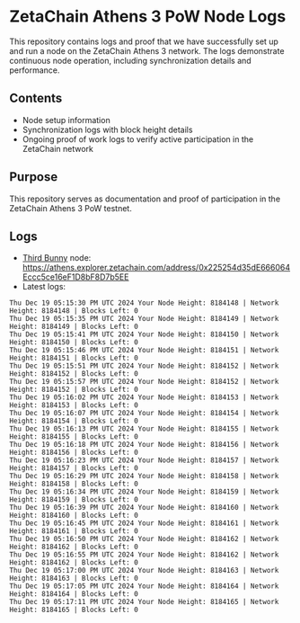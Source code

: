 # ZetaChain Athens 3 PoW Node Logs
This repository contains logs and proof that we have successfully set up and run a node on the ZetaChain Athens 3 network. The logs demonstrate continuous node operation, including synchronization details and performance.

## Contents
- Node setup information
- Synchronization logs with block height details
- Ongoing proof of work logs to verify active participation in the ZetaChain network

## Purpose
This repository serves as documentation and proof of participation in the ZetaChain Athens 3 PoW testnet.

## Logs

- [Third Bunny](https://thirdbunny.xyz/) node: https://athens.explorer.zetachain.com/address/0x225254d35dE666064Eccc5ce16eF1D8bF8D7b5EE
- Latest logs:
```
Thu Dec 19 05:15:30 PM UTC 2024 Your Node Height: 8184148 | Network Height: 8184148 | Blocks Left: 0
Thu Dec 19 05:15:35 PM UTC 2024 Your Node Height: 8184149 | Network Height: 8184149 | Blocks Left: 0
Thu Dec 19 05:15:41 PM UTC 2024 Your Node Height: 8184150 | Network Height: 8184150 | Blocks Left: 0
Thu Dec 19 05:15:46 PM UTC 2024 Your Node Height: 8184151 | Network Height: 8184151 | Blocks Left: 0
Thu Dec 19 05:15:51 PM UTC 2024 Your Node Height: 8184152 | Network Height: 8184152 | Blocks Left: 0
Thu Dec 19 05:15:57 PM UTC 2024 Your Node Height: 8184152 | Network Height: 8184152 | Blocks Left: 0
Thu Dec 19 05:16:02 PM UTC 2024 Your Node Height: 8184153 | Network Height: 8184153 | Blocks Left: 0
Thu Dec 19 05:16:07 PM UTC 2024 Your Node Height: 8184154 | Network Height: 8184154 | Blocks Left: 0
Thu Dec 19 05:16:13 PM UTC 2024 Your Node Height: 8184155 | Network Height: 8184155 | Blocks Left: 0
Thu Dec 19 05:16:18 PM UTC 2024 Your Node Height: 8184156 | Network Height: 8184156 | Blocks Left: 0
Thu Dec 19 05:16:23 PM UTC 2024 Your Node Height: 8184157 | Network Height: 8184157 | Blocks Left: 0
Thu Dec 19 05:16:29 PM UTC 2024 Your Node Height: 8184158 | Network Height: 8184158 | Blocks Left: 0
Thu Dec 19 05:16:34 PM UTC 2024 Your Node Height: 8184159 | Network Height: 8184159 | Blocks Left: 0
Thu Dec 19 05:16:39 PM UTC 2024 Your Node Height: 8184160 | Network Height: 8184160 | Blocks Left: 0
Thu Dec 19 05:16:45 PM UTC 2024 Your Node Height: 8184161 | Network Height: 8184161 | Blocks Left: 0
Thu Dec 19 05:16:50 PM UTC 2024 Your Node Height: 8184162 | Network Height: 8184162 | Blocks Left: 0
Thu Dec 19 05:16:55 PM UTC 2024 Your Node Height: 8184162 | Network Height: 8184162 | Blocks Left: 0
Thu Dec 19 05:17:00 PM UTC 2024 Your Node Height: 8184163 | Network Height: 8184163 | Blocks Left: 0
Thu Dec 19 05:17:05 PM UTC 2024 Your Node Height: 8184164 | Network Height: 8184164 | Blocks Left: 0
Thu Dec 19 05:17:11 PM UTC 2024 Your Node Height: 8184165 | Network Height: 8184165 | Blocks Left: 0
```

